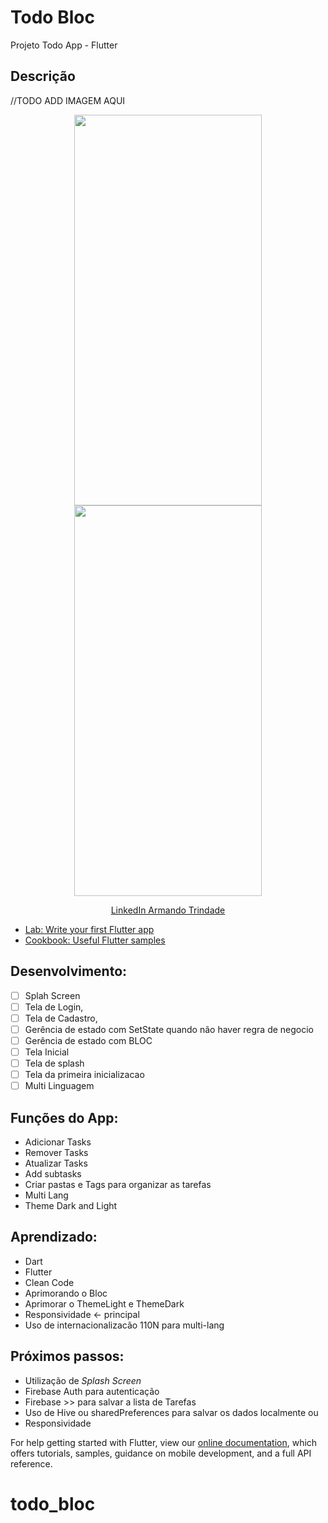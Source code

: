 # Todo Bloc

Projeto Todo App - Flutter

## Descrição



//TODO ADD IMAGEM AQUI
<p align="center">
    <img width="300" height="625" src="#">
    <img width="300" height="625" src="#">
</p>

<p align="center">
    <a href="https://www.linkedin.com/in/flamestrindade/">LinkedIn Armando Trindade</a>


- [Lab: Write your first Flutter app](https://flutter.dev/docs/get-started/codelab)
- [Cookbook: Useful Flutter samples](https://flutter.dev/docs/cookbook)

## Desenvolvimento:
- [ ] Splah Screen
- [ ] Tela de Login,
- [ ] Tela de Cadastro,
- [ ] Gerência de estado com SetState quando não haver regra de negocio 
- [ ] Gerência de estado com BLOC
- [ ] Tela Inicial
- [ ] Tela de splash
- [ ] Tela da primeira inicializacao
- [ ] Multi Linguagem

## Funções do App:
* Adicionar Tasks
* Remover Tasks
* Atualizar Tasks
* Add subtasks
* Criar pastas e Tags para organizar as tarefas
* Multi Lang
* Theme Dark and Light

## Aprendizado:
* Dart
* Flutter
* Clean Code
* Aprimorando o Bloc 
* Aprimorar o ThemeLight e ThemeDark
* Responsividade <- principal
* Uso de internacionalizacão 110N para multi-lang

## Próximos passos:
* Utilização de *Splash Screen*
* Firebase Auth para autenticação
* Firebase >> para salvar a lista de Tarefas
* Uso de Hive ou sharedPreferences para salvar os dados localmente ou 
* Responsividade


For help getting started with Flutter, view our
[online documentation](https://flutter.dev/docs), which offers tutorials,
samples, guidance on mobile development, and a full API reference.


# todo_bloc
